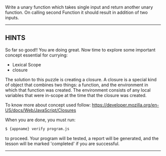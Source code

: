 
Write a unary function which takes single input and return another unary function. On calling second Function
it should result in addition of two inputs.

----------------------------------------------------------------------
## HINTS

So far so good!! You are doing great. Now time to explore some important concept essential for currying:
* Lexical Scope
* closure

The solution to this puzzle is creating a closure. A closure is a special kind of object that combines two things: a function, and the environment in which that function was created. The environment consists of any local variables that were in-scope at the time that the closure was created.

To know more about concept used follow:
https://developer.mozilla.org/en-US/docs/Web/JavaScript/Closures

When you are done, you must run:
```sh
$ {appname} verify program.js
```

to proceed. Your program will be tested, a report will be generated, and the lesson will be marked 'completed' if you are successful.

----------------------------------------------------------------------

